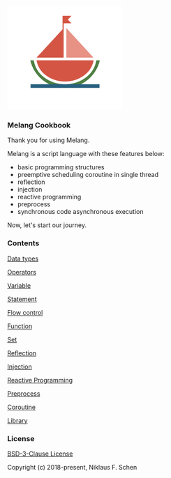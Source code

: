 <img src="https://github.com/Water-Melon/Melang/blob/master/docs/logo.png?raw=true" style="zoom:50%;" />

### Melang Cookbook

Thank you for using Melang.

Melang is a script language with these features below:

- basic programming structures
- preemptive scheduling coroutine in single thread
- reflection
- injection
- reactive programming
- preprocess
- synchronous code asynchronous execution

Now, let's start our journey.



### Contents

[Data types](https://water-melon.github.io/Melang/datatype.html)

[Operators](https://water-melon.github.io/Melang/operator.html)

[Variable](https://water-melon.github.io/Melang/variable.html)

[Statement](https://water-melon.github.io/Melang/statement.html)

[Flow control](https://water-melon.github.io/Melang/flowcontrol.html)

[Function](https://water-melon.github.io/Melang/function.html)

[Set](https://water-melon.github.io/Melang/set.html)

[Reflection](https://water-melon.github.io/Melang/reflection.html)

[Injection](https://water-melon.github.io/Melang/injection.html)

[Reactive Programming](https://water-melon.github.io/Melang/reactive.html)

[Preprocess](https://water-melon.github.io/Melang/preprocess.html)

[Coroutine](https://water-melon.github.io/Melang/coroutine.html)

[Library](https://water-melon.github.io/Melang/library.html)



### License

[BSD-3-Clause License](https://github.com/Water-Melon/Melang/blob/master/LICENSE)

Copyright (c) 2018-present, Niklaus F. Schen
